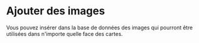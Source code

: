 ﻿# Ajouter des images
Vous pouvez insérer dans la base de données des images qui pourront être utilisées dans n'importe quelle face des cartes.